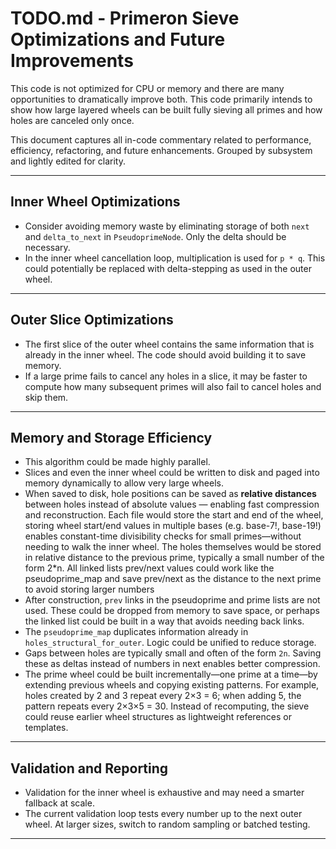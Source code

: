 # TODO.md - Primeron Sieve Optimizations and Future Improvements

This code is not optimized for CPU or memory and there are many opportunities
to dramatically improve both.  This code primarily intends to show how large
layered wheels can be built fully sieving all primes and how holes are
canceled only once.

This document captures all in-code commentary related to performance,
efficiency, refactoring, and future enhancements. Grouped by subsystem and
lightly edited for clarity.

---

## Inner Wheel Optimizations

* Consider avoiding memory waste by eliminating storage of both `next` and
  `delta_to_next` in `PseudoprimeNode`. Only the delta should be necessary.
* In the inner wheel cancellation loop, multiplication is used for `p * q`.
  This could potentially be replaced with delta-stepping as used in the outer
  wheel.

---

## Outer Slice Optimizations

* The first slice of the outer wheel contains the same information that is
  already in the inner wheel.  The code should avoid building it to save
  memory.
* If a large prime fails to cancel any holes in a slice, it may be faster to
  compute how many subsequent primes will also fail to cancel holes and skip
  them.

---

## Memory and Storage Efficiency

* This algorithm could be made highly parallel.
* Slices and even the inner wheel could be written to disk and paged into memory
  dynamically to allow very large wheels.
* When saved to disk, hole positions can be saved as **relative distances**
  between holes instead of absolute values — enabling fast compression and
  reconstruction.  Each file would store the start and end of the wheel,
  storing wheel start/end values in multiple bases (e.g. base-7!, base-19!)
  enables constant-time divisibility checks for small primes—without needing
  to walk the inner wheel.  The holes themselves would be stored in relative
  distance to the previous prime, typically a small number of the form 2*n.
  All linked lists prev/next values could work like the pseudoprime_map and
  save prev/next as the distance to the next prime to avoid storing larger
  numbers
* After construction, `prev` links in the pseudoprime and prime lists are not
  used. These could be dropped from memory to save space, or perhaps the
  linked list could be built in a way that avoids needing back links.
* The `pseudoprime_map` duplicates information already in
  `holes_structural_for_outer`. Logic could be unified to reduce storage.
* Gaps between holes are typically small and often of the form `2n`. Saving
  these as deltas instead of numbers in next enables better compression.
* The prime wheel could be built incrementally—one prime at a time—by extending
  previous wheels and copying existing patterns. For example, holes created by
  2 and 3 repeat every 2×3 = 6; when adding 5, the pattern repeats every
  2×3×5 = 30. Instead of recomputing, the sieve could reuse earlier wheel
  structures as lightweight references or templates.

---

## Validation and Reporting

* Validation for the inner wheel is exhaustive and may need a smarter fallback
  at scale.
* The current validation loop tests every number up to the next outer wheel. At
  larger sizes, switch to random sampling or batched testing.

---

